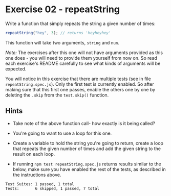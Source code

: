 # Exercise 02 - repeatString

Write a function that simply repeats the string a given number of times:

```javascript
repeatString("hey", 3); // returns 'heyheyhey'
```

This function will take two arguments, `string` and `num`.

_Note:_ The exercises after this one will not have arguments provided as this one does - you will need to provide them yourself from now on. So read each exercise's README carefully to see what kinds of arguments will be expected.

You will notice in this exercise that there are multiple tests (see in file `repeatString.spec.js`). Only the first test is currently enabled. So after making sure that this first one passes, enable the others one by one by deleting the `.skip` from the `test.skip()` function.

## Hints

-   Take note of the above function call- how exactly is it being called?

-   You're going to want to use a loop for this one.

-   Create a variable to hold the string you're going to return, create a loop that repeats the given number of times and add the given string to the result on each loop.

-   If running `npm test repeatString.spec.js` returns results similar to the below, make sure you have enabled the rest of the tests, as described in the instructions above.

```
Test Suites: 1 passed, 1 total
Tests:       6 skipped, 1 passed, 7 total
```
